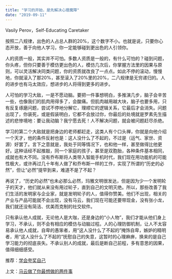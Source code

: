 ```yaml
---
title: "学习的开始，是先解决心理魔障"
date: "2019-09-11"
---
```


Vasily Perov，Self-Educating Caretaker

  

按照二八规律，出色的人占总人群的20%，这个数字不小。也就是说，只要你心态开放，善于向他人学习，你一定能够碰到更出色的人引领你。  

  

人的资质一般，其实并不可怕。多数人资质是一般的，有什么可怕的？碰到问题，你头疼，但你只要善于模仿更出色的人，模仿几次后，你掌握方法里的因果与原则，可以灵活解决同类问题，你的资质就改良了一点点。如此不停的滚动，慢慢地，你就滚入了那20%，甚至滚入了20%里的20%，二八规律是无穷递归的。人的进步也有马太效应，想进步的人将得到更多的进步。

  

人可怕的学习大敌，一是不愿动脑。要把一件事想明白，多推演几步，脑子会辛苦一些，也像我们的肌肉用得多了，会酸痛。但肌肉越用越大块，脑子也要多用，只有反复琢磨问题，尝试不停地分解它，理顺它的逻辑关系，它最后才会消失。问题出现了，你装死，或是假装明白，它都不会放过你，你最后的处境就是罗素先生描述的悲惨境地：要让我动脑？我宁愿去死！人不解决问题，就会被问题赶尽杀绝。

  

学习的第二个大敌就是把身边的老师都赶走，这类人有个口头禅，你就是向他介绍一个天才，他的条件反射也是：这人没什么了不起的，不过是（运气、家世、资源）好罢了。言下之意就是，我处于同等情况下，也和他一样，甚至做得比他更好。这种话经不起推敲，同一个家庭的孩子，甚至是双胞胎，各种条件基本相同，成就也有大不同。没有乔布斯将人类带入智能手机时代，我们现在用功能机的可能性极大，或许再过几十年有人做了和乔布斯一样的工作，实现了所谓的“历史的必然”，但让“必然”提早到来，难道不是了不起？

  

再说了，“历史的必然”也未必那么必然，玛雅文明很发达，但是因为少一个发明轮子的天才，他们就从来没有用过轮子，直到自己的文明灭绝。所以，那些改善了我们生活的发明家与企业家，就是发明轮子的人，值得你赞美。他们不出现，相关的产业与产品可能就不会出现，没有马云，我们现在可能还要带现金，没有张小龙，我们就还没有简洁、优美而克制的社交软件。

  

只有承认他人成就，无论他人是大咖，还是身边的“小人物”，我们才能从他们身上学习，不承认，则不会有相应的模仿与动脑过程。人的心理防御机制，让人不太容易承认他人成就，自卑的愚笨者，用“这人没什么了不起的”掩饰自卑，嫉妒的精明者，用“这人没什么了不起的”抚慰自己的失意，这暂时的心理麻痹，换来的是自己学习能力的彻底丧失。不承认别人的成就，最后是断自己前程，多有意思的因果，值得细细感受。

  

推荐：[学会夸奖自己](http://mp.weixin.qq.com/s?__biz=MjM5NDU0Mjk2MQ==&mid=2651632586&idx=1&sn=aae00667bce6fe0efe847d3f84b7f554&chksm=bd7e37d48a09bec2a4f926be380d5e297a3746f1662b11e85b49c288b1be2dd981fe18fec82e&scene=21#wechat_redirect)  

上文：[马云做了你最想做的两件事](http://mp.weixin.qq.com/s?__biz=MjM5NDU0Mjk2MQ==&mid=2651634953&idx=1&sn=2fd2a970a117d70babea20c0b7d3fc33&chksm=bd7e39178a09b0017a929a1fb8c51be0eb06aca6d2a254d4de5f3c50808377993de00a70551e&scene=21#wechat_redirect)
